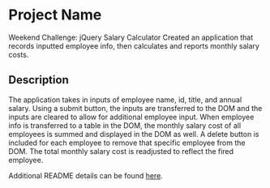 # Project Name

Weekend Challenge: jQuery Salary Calculator
Created an application that records inputted employee info, then calculates and reports monthly salary costs.

## Description

The application takes in inputs of employee name, id, title, and annual salary.  Using a submit button, the inputs are transferred to the DOM and the inputs are cleared to allow for additional employee input.  When employee info is transferred to a table in the DOM, the monthly salary cost of all employees is summed and displayed in the DOM as well.
A delete button is included for each employee to remove that specific employee from the DOM.  The total monthly salary cost is readjusted to reflect the fired employee.

Additional README details can be found [here](https://github.com/PrimeAcademy/readme-template/blob/master/README.md).
